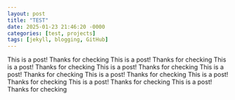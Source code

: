 ```yaml
---
layout: post
title: "TEST"
date: 2025-01-23 21:46:20 -0000
categories: [test, projects]
tags: [jekyll, blogging, GitHub]
---
```

This is a post! Thanks for checking
 This is a post! Thanks for checking
 This is a post! Thanks for checking
 This is a post! Thanks for checking
 This is a post! Thanks for checking
 This is a post! Thanks for checking
 This is a post! Thanks for checking
 This is a post! Thanks for checking
 This is a post! Thanks for checking
